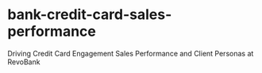 # bank-credit-card-sales-performance
Driving Credit Card Engagement Sales Performance and Client Personas at RevoBank
